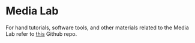 # Media Lab

For hand tutorials, software tools, and other materials related to the Media Lab refer to [this](https://github.com/jts3k/MediaLab) Github repo.
